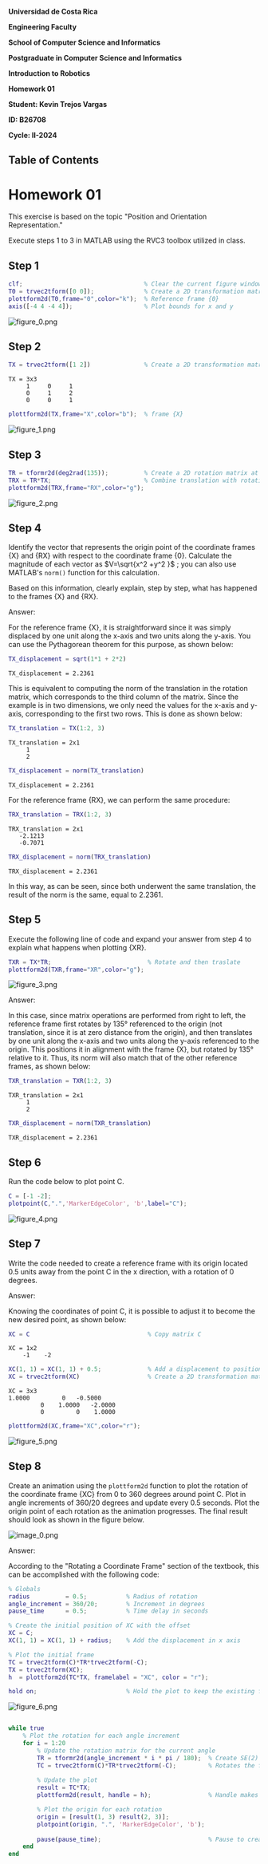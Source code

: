 

**Universidad de Costa Rica**


**Engineering Faculty**


**School of Computer Science and Informatics**


**Postgraduate in Computer Science and Informatics**


**Introduction to Robotics**


**Homework 01**


**Student: Kevin Trejos Vargas**


**ID: B26708**


**Cycle: II\-2024**

<a name="beginToc"></a>

## Table of Contents
<a name="endToc"></a>

# Homework 01

This exercise is based on the topic "Position and Orientation Representation."


Execute steps 1 to 3 in MATLAB using the RVC3 toolbox utilized in class.

## **Step 1**
```matlab
clf;                                  % Clear the current figure window
T0 = trvec2tform([0 0]);              % Create a 2D transformation matrix at (0, 0)
plottform2d(T0,frame="0",color="k");  % Reference frame {0}
axis([-4 4 -4 4]);                    % Plot bounds for x and y
```

![figure_0.png](Homework01-Position_and_Orientation_2D_media/figure_0.png)

## **Step 2**
```matlab
TX = trvec2tform([1 2])               % Create a 2D transformation matrix at (1, 2)
```

```matlabTextOutput
TX = 3x3    
     1     0     1
     0     1     2
     0     0     1

```

```matlab
plottform2d(TX,frame="X",color="b");  % frame {X}
```

![figure_1.png](Homework01-Position_and_Orientation_2D_media/figure_1.png)

## **Step 3**
```matlab
TR = tformr2d(deg2rad(135));          % Create a 2D rotation matrix at 135°
TRX = TR*TX;                          % Combine translation with rotation matrices, first translates and then rotates around the origin
plottform2d(TRX,frame="RX",color="g");
```

![figure_2.png](Homework01-Position_and_Orientation_2D_media/figure_2.png)

## **Step 4**

Identify the vector that represents the origin point of the coordinate frames {X} and {RX} with respect to the coordinate frame {0}. Calculate the magnitude of each vector as $V=\sqrt{x^2 +y^2 }$ ; you can also use MATLAB's `norm()` function for this calculation.


Based on this information, clearly explain, step by step, what has happened to the frames {X} and {RX}.


Answer:


For the reference frame {X}, it is straightforward since it was simply displaced by one unit along the x\-axis and two units along the y\-axis. You can use the Pythagorean theorem for this purpose, as shown below:

```matlab
TX_displacement = sqrt(1*1 + 2*2)
```

```matlabTextOutput
TX_displacement = 2.2361
```

This is equivalent to computing the norm of the translation in the rotation matrix, which corresponds to the third column of the matrix. Since the example is in two dimensions, we only need the values for the x\-axis and y\-axis, corresponding to the first two rows. This is done as shown below:

```matlab
TX_translation = TX(1:2, 3)
```

```matlabTextOutput
TX_translation = 2x1    
     1
     2

```

```matlab
TX_displacement = norm(TX_translation)
```

```matlabTextOutput
TX_displacement = 2.2361
```

For the reference frame {RX}, we can perform the same procedure:

```matlab
TRX_translation = TRX(1:2, 3)
```

```matlabTextOutput
TRX_translation = 2x1    
   -2.1213
   -0.7071

```

```matlab
TRX_displacement = norm(TRX_translation)
```

```matlabTextOutput
TRX_displacement = 2.2361
```

In this way, as can be seen, since both underwent the same translation, the result of the norm is the same, equal to 2.2361.

##  **Step 5** 

Execute the following line of code and expand your answer from step 4 to explain what happens when plotting {XR}.

```matlab
TXR = TX*TR;                           % Rotate and then traslate
plottform2d(TXR,frame="XR",color="g");
```

![figure_3.png](Homework01-Position_and_Orientation_2D_media/figure_3.png)

Answer:


In this case, since matrix operations are performed from right to left, the reference frame first rotates by 135° referenced to the origin (not translation, since it is at zero distance from the origin), and then translates by one unit along the x\-axis and two units along the y\-axis referenced to the origin. This positions it in alignment with the frame {X}, but rotated by 135° relative to it. Thus, its norm will also match that of the other reference frames, as shown below:

```matlab
TXR_translation = TXR(1:2, 3)
```

```matlabTextOutput
TXR_translation = 2x1    
     1
     2

```

```matlab
TXR_displacement = norm(TXR_translation)
```

```matlabTextOutput
TXR_displacement = 2.2361
```

## **Step 6** 

Run the code below to plot point C.

```matlab
C = [-1 -2];
plotpoint(C,".",'MarkerEdgeColor', 'b',label="C");
```

![figure_4.png](Homework01-Position_and_Orientation_2D_media/figure_4.png)

##  **Step 7** 

Write the code needed to create a reference frame with its origin located 0.5 units away from the point C in the x direction, with a rotation of 0 degrees.


Answer:


Knowing the coordinates of point C, it is possible to adjust it to become the new desired point, as shown below:

```matlab
XC = C                                 % Copy matrix C
```

```matlabTextOutput
XC = 1x2    
    -1    -2

```

```matlab
XC(1, 1) = XC(1, 1) + 0.5;             % Add a displacement to position (1,1)
XC = trvec2tform(XC)                   % Create a 2D transformation matrix at XC
```

```matlabTextOutput
XC = 3x3    
1.0000         0   -0.5000
         0    1.0000   -2.0000
         0         0    1.0000

```

```matlab
plottform2d(XC,frame="XC",color="r");
```

![figure_5.png](Homework01-Position_and_Orientation_2D_media/figure_5.png)

##  **Step 8** 

Create an animation using the `plottform2d` function to plot the rotation of the coordinate frame {XC} from 0 to 360 degrees around point C. Plot in angle increments of 360/20 degrees and update every 0.5 seconds. Plot the origin point of each rotation as the animation progresses. The final result should look as shown in the figure below.


![image_0.png](Homework01-Position_and_Orientation_2D_media/image_0.png)


Answer:


According to the "Rotating a Coordinate Frame" section of the textbook, this can be accomplished with the following code:

```matlab
% Globals
radius          = 0.5;           % Radius of rotation
angle_increment = 360/20;        % Increment in degrees
pause_time      = 0.5;           % Time delay in seconds

% Create the initial position of XC with the offset
XC = C;                                  
XC(1, 1) = XC(1, 1) + radius;    % Add the displacement in x axis

% Plot the initial frame
TC = trvec2tform(C)*TR*trvec2tform(-C);
TX = trvec2tform(XC);
h  = plottform2d(TC*TX, framelabel = "XC", color = "r");

hold on;                         % Hold the plot to keep the existing frames
```

![figure_6.png](Homework01-Position_and_Orientation_2D_media/figure_6.png)

```matlab

while true
    % Plot the rotation for each angle increment
    for i = 1:20
        % Update the rotation matrix for the current angle
        TR = tformr2d(angle_increment * i * pi / 180);  % Create SE(2) matrix out of current rotation
        TC = trvec2tform(C)*TR*trvec2tform(-C);         % Rotates the frame around C
        
        % Update the plot
        result = TC*TX;
        plottform2d(result, handle = h);                % Handle makes the plot animation work

        % Plot the origin for each rotation
        origin = [result(1, 3) result(2, 3)];
        plotpoint(origin, ".", 'MarkerEdgeColor', 'b');
        
        pause(pause_time);                              % Pause to create the animation effect
    end
end
```
